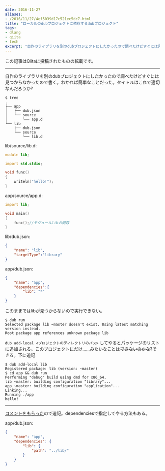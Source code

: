 ```yaml
---
date: 2016-11-27
aliases:
- /2016/11/27/4ef5039d17c521ec5dc7.html
title: "ローカルのdubプロジェクトに依存するdubプロジェクト"
tags:
- dlang
- qiita
- tech
excerpt: "自作のライブラリを別のdubプロジェクトにしたかったので調べたけどすぐには見つからなかったので書く。わかれば簡単なことだった。タイトルはこれで適切なんだろうか?"
---
```

この記事はQiitaに投稿されたものの転載です。

---
自作のライブラリを別のdubプロジェクトにしたかったので調べたけどすぐには見つからなかったので書く。わかれば簡単なことだった。タイトルはこれで適切なんだろうか?

```console
$ tree
.
├── app
│   ├── dub.json
│   └── source
│       └── app.d
└── lib
    ├── dub.json
    └── source
        └── lib.d
```

lib/source/lib.d:

```d
module lib;

import std.stdio;

void func()
{
    writeln("hello!");
}
```

app/source/app.d:

```d
import lib;

void main()
{
    func();//モジュールlibの関数
}
```

lib/dub.json:

```json
{
    "name": "lib",
    "targetType":"library"
}
```

app/dub.json:

```json
{
    "name": "app",
    "dependencies":{
        "lib": "*"
    }
}
```

このままではlibが見つからないので実行できない。

```console
$ dub run
Selected package lib ~master doesn't exist. Using latest matching version instead.
Root package app references unknown package lib
```

`dub add-local <プロジェクトのディレクトリのパス>` してやるとパッケージのリストに追加される。このプロジェクトにだけ……みたいなことは~~できないのかな?~~できる。下に追記

```console
$ dub add-local lib
Registered package: lib (version: ~master)
$ cd app && dub run
Performing "debug" build using dmd for x86_64.
lib ~master: building configuration "library"...
app ~master: building configuration "application"...
Linking...
Running ./app 
hello!
```

---

[コメントをもらった](http://qiita.com/kotet/items/4ef5039d17c521ec5dc7#comment-0ee42a51bbeae9ecc2aa)ので追記。dependenciesで指定してやる方法もある。

app/dub.json:

```json
{
    "name": "app",
    "dependencies": {
        "lib": {
            "path": "../lib/"
        }
    }
}
````
